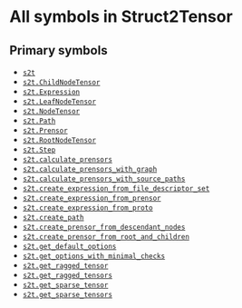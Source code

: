 # All symbols in Struct2Tensor

<!-- Insert buttons and diff -->

## Primary symbols
*  <a href="../s2t.md"><code>s2t</code></a>
*  <a href="../s2t/ChildNodeTensor.md"><code>s2t.ChildNodeTensor</code></a>
*  <a href="../s2t/Expression.md"><code>s2t.Expression</code></a>
*  <a href="../s2t/LeafNodeTensor.md"><code>s2t.LeafNodeTensor</code></a>
*  <a href="../s2t/NodeTensor.md"><code>s2t.NodeTensor</code></a>
*  <a href="../s2t/Path.md"><code>s2t.Path</code></a>
*  <a href="../s2t/Prensor.md"><code>s2t.Prensor</code></a>
*  <a href="../s2t/RootNodeTensor.md"><code>s2t.RootNodeTensor</code></a>
*  <a href="../s2t/Step.md"><code>s2t.Step</code></a>
*  <a href="../s2t/calculate_prensors.md"><code>s2t.calculate_prensors</code></a>
*  <a href="../s2t/calculate_prensors_with_graph.md"><code>s2t.calculate_prensors_with_graph</code></a>
*  <a href="../s2t/calculate_prensors_with_source_paths.md"><code>s2t.calculate_prensors_with_source_paths</code></a>
*  <a href="../s2t/create_expression_from_file_descriptor_set.md"><code>s2t.create_expression_from_file_descriptor_set</code></a>
*  <a href="../s2t/create_expression_from_prensor.md"><code>s2t.create_expression_from_prensor</code></a>
*  <a href="../s2t/create_expression_from_proto.md"><code>s2t.create_expression_from_proto</code></a>
*  <a href="../s2t/create_path.md"><code>s2t.create_path</code></a>
*  <a href="../s2t/create_prensor_from_descendant_nodes.md"><code>s2t.create_prensor_from_descendant_nodes</code></a>
*  <a href="../s2t/create_prensor_from_root_and_children.md"><code>s2t.create_prensor_from_root_and_children</code></a>
*  <a href="../s2t/get_default_options.md"><code>s2t.get_default_options</code></a>
*  <a href="../s2t/get_options_with_minimal_checks.md"><code>s2t.get_options_with_minimal_checks</code></a>
*  <a href="../s2t/get_ragged_tensor.md"><code>s2t.get_ragged_tensor</code></a>
*  <a href="../s2t/get_ragged_tensors.md"><code>s2t.get_ragged_tensors</code></a>
*  <a href="../s2t/get_sparse_tensor.md"><code>s2t.get_sparse_tensor</code></a>
*  <a href="../s2t/get_sparse_tensors.md"><code>s2t.get_sparse_tensors</code></a>
